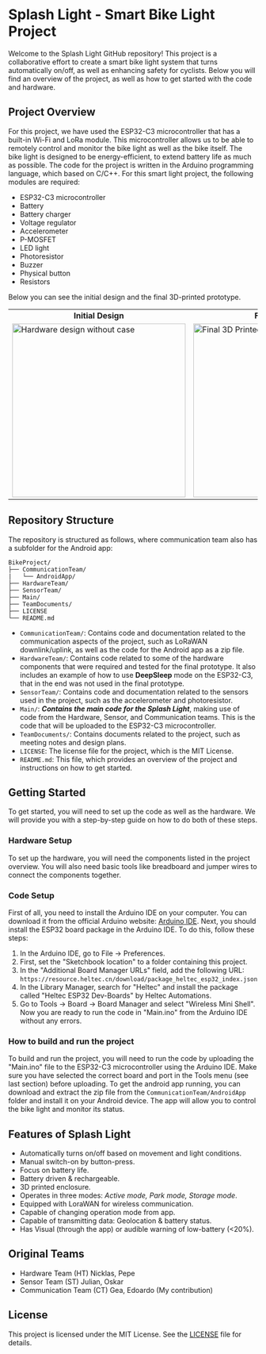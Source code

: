 # Splash Light - Smart Bike Light Project
Welcome to the Splash Light GitHub repository! This project is a collaborative effort to create a smart bike light system that turns automatically on/off, as well as enhancing safety for cyclists. Below you will find an overview of the project, as well as how to get started with the code and hardware.

## Project Overview
For this project, we have used the ESP32-C3 microcontroller that has a built-in Wi-Fi and LoRa module. This microcontroller allows us to be able to remotely control and monitor the bike light as well as the bike itself. The bike light is designed to be energy-efficient, to extend battery life as much as possible. The code for the project is written in the Arduino programming language, which based on C/C++.
For this smart light project, the following modules are required:
- ESP32-C3 microcontroller
- Battery
- Battery charger
- Voltage regulator
- Accelerometer
- P-MOSFET
- LED light
- Photoresistor
- Buzzer
- Physical button
- Resistors

Below you can see the initial design and the final 3D-printed prototype.

<table>
  <tr>
    <td align="center"><strong>Initial Design</strong></td>
    <td align="center"><strong>Final Product</strong></td>
  </tr>
  <tr>
    <td><img src="./TeamDocuments/Board_with_GPS.png" alt="Hardware design without case" width="350"></td>
    <td><img src="./TeamDocuments/SplashLight1_0.jpg" alt="Final 3D Printed Product" width="350"></td>
  </tr>
</table>

## Repository Structure
The repository is structured as follows, where communication team also has a subfolder for the Android app:
```
BikeProject/
├── CommunicationTeam/
|   └── AndroidApp/
├── HardwareTeam/
├── SensorTeam/
├── Main/
├── TeamDocuments/
├── LICENSE
└── README.md
```
- `CommunicationTeam/`: Contains code and documentation related to the communication aspects of the project, such as LoRaWAN downlink/uplink, as well as the code for the Android app as a zip file.
- `HardwareTeam/`: Contains code related to some of the hardware components that were required and tested for the final prototype. It also includes an example of how to use **DeepSleep** mode on the ESP32-C3, that in the end was not used in the final prototype.
- `SensorTeam/`: Contains code and documentation related to the sensors used in the project, such as the accelerometer and photoresistor.
- `Main/`: ***Contains the main code for the Splash Light***, making use of code from the Hardware, Sensor, and Communication teams. This is the code that will be uploaded to the ESP32-C3 microcontroller.
- `TeamDocuments/`: Contains documents related to the project, such as meeting notes and design plans.
- `LICENSE`: The license file for the project, which is the MIT License.
- `README.md`: This file, which provides an overview of the project and instructions on how to get started.

## Getting Started
To get started, you will need to set up the code as well as the hardware. We will provide you with a step-by-step guide on how to do both of these steps.

### Hardware Setup
To set up the hardware, you will need the components listed in the project overview. You will also need basic tools like breadboard and jumper wires to connect the components together.

### Code Setup
First of all, you need to install the Arduino IDE on your computer. You can download it from the official Arduino website: [Arduino IDE](https://www.arduino.cc/en/software/).
Next, you should install the ESP32 board package in the Arduino IDE. To do this, follow these steps:
1. In the Arduino IDE, go to File -> Preferences.
2. First, set the "Sketchbook location" to a folder containing this project.
3. In the "Additional Board Manager URLs" field, add the following URL: `https://resource.heltec.cn/download/package_heltec_esp32_index.json`
4. In the Library Manager, search for "Heltec" and install the package called "Heltec ESP32 Dev-Boards" by Heltec Automations.
5. Go to Tools -> Board -> Board Manager and select "Wireless Mini Shell".
Now you are ready to run the code in "Main.ino" from the Arduino IDE without any errors.

### How to build and run the project
To build and run the project, you will need to run the code by uploading the "Main.ino" file to the ESP32-C3 microcontroller using the Arduino IDE. Make sure you have selected the correct board and port in the Tools menu (see last section) before uploading. 
To get the android app running, you can download and extract the zip file from the `CommunicationTeam/AndroidApp` folder and install it on your Android device. The app will allow you to control the bike light and monitor its status.

## Features of Splash Light
- Automatically turns on/off based on movement and light conditions.
- Manual switch-on by button-press.
- Focus on battery life.
- Battery driven & rechargeable.
- 3D printed enclosure.
- Operates in three modes: *Active mode, Park mode, Storage mode*.
- Equipped with LoraWAN for wireless communication.
- Capable of changing operation mode from app.
- Capable of transmitting data: Geolocation & battery status.
- Has Visual (through the app) or audible warning of low-battery (<20%).

## Original Teams
- Hardware Team         (HT) Nicklas, Pepe
- Sensor Team           (ST) Julian, Oskar
- Communication Team    (CT) Gea, Edoardo (My contribution)

## License
This project is licensed under the MIT License. See the [LICENSE](LICENSE) file for details.
